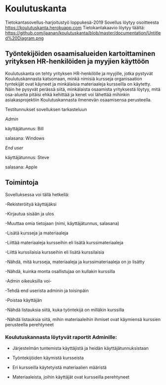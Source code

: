 # Koulutuskanta
Tietokantasovellus-harjoitustyö loppukesä-2019 
Sovellus löytyy osoitteesta https://koulutuskanta.herokuapp.com
Tietokantakaavio löytyy täältä: https://github.com/jaanan/koulutuskanta/blob/master/documentation/Untitled%20Diagram.png


## Työntekijöiden osaamisalueiden kartoittaminen yrityksen HR-henkilöiden ja myyjien käyttöön
Koulutuskanta on tehty yrityksen HR-henkilölle ja myyjille, jotka pystyvät Koulutuskannasta katsomaan, minkä nimisiä kursseja organisaation tyntekijät ovat käyneet ja minkälaisia materiaaleja kursseilla on käytetty. Näin he pysyvät perässä siitä, minkälaista osaamista yrityksestä löytyy, mitä osa-alueita pitäisi ehkä kehittää ja kenet voi lähettää mihinkin asiakasprojektiin Koulutuskannasta ilmenevän osaamisensa perusteella.

Testitunnukset sovelluksen tarkasteluun

*Admin*

käyttäjätunnus: Bill 

salasana: Windows

*End user*

käyttäjätunnus: Steve

salasana: Apple


## Toimintoja
Sovelluksessa voi tällä hetkellä:

-Rekisteröityä käyttäjäksi

-Kirjautua sisään ja ulos

-Muuttaa omia tietojaan (nimi, käyttäjätunnus, salasana)

-Lisätä kursseja ja materiaaleja

-Liittää materiaaleja kursseihin eli lisätä kurssimateriaaleja

-Liittä kurssilaisia kursseihin eli lisätä kurssilaisia

-Nähdä, mitä kursseja, materiaaleja ja kurssimateriaaleja on jo lisätty

-Nähdä, kuinka monta osallistujaa on kullakin kurssilla


-Admin oikeuksilla voi-

-Tehdä end userista adminin ja toisinpäin

-Poistaa käyttäjän

-Nähdä listauksia siitä, kuka työntekijä on milläkin kurssilla

-Nähdä listauksia siitä, mihin materiaaleihin ihmiset ovat käymiensä kurssien perusteella perehtyneet

### Koulutuskannasta löytyvät raportit Adminille:

- Järjestelmän tuntemista käyttäjistä ja heidän käyttäjätunnuksistaan

- Työntekijöiden käymistä kursseista

- Eri kursseilla käytetyistä materiaalien määristä

- Materiaaleista, joihin käyttäjät ovat kursseilla perehtyneet


